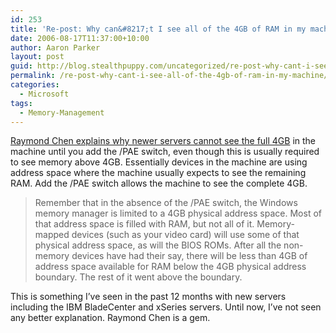 ```yaml
---
id: 253
title: 'Re-post: Why can&#8217;t I see all of the 4GB of RAM in my machine?'
date: 2006-08-17T11:37:00+10:00
author: Aaron Parker
layout: post
guid: http://blog.stealthpuppy.com/uncategorized/re-post-why-cant-i-see-all-of-the-4gb-of-ram-in-my-machine
permalink: /re-post-why-cant-i-see-all-of-the-4gb-of-ram-in-my-machine/
categories:
  - Microsoft
tags:
  - Memory-Management
---
```

<a target="_blank" href="http://blogs.msdn.com/oldnewthing/archive/2006/08/14/699521.aspx">Raymond Chen explains why newer servers cannot see the full 4GB</a> in the machine until you add the /PAE switch, even though this is usually required to see memory above 4GB. Essentially devices in the machine are using address space where the machine usually expects to see the remaining RAM. Add the /PAE switch allows the machine to see the complete 4GB.

> Remember that in the absence of the /PAE switch, the Windows memory manager is limited to a 4GB physical address space. Most of that address space is filled with RAM, but not all of it. Memory-mapped devices (such as your video card) will use some of that physical address space, as will the BIOS ROMs. After all the non-memory devices have had their say, there will be less than 4GB of address space available for RAM below the 4GB physical address boundary. The rest of it went above the boundary.

This is something I&#8217;ve seen in the past 12 months with new servers including the IBM BladeCenter and xSeries servers. Until now, I&#8217;ve not seen any better explanation. Raymond Chen is a gem.